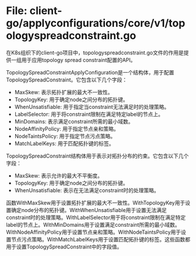 # File: client-go/applyconfigurations/core/v1/topologyspreadconstraint.go

在K8s组织下的client-go项目中，topologyspreadconstraint.go文件的作用是提供一组用于应用topology spread constraint配置的API。

TopologySpreadConstraintApplyConfiguration是一个结构体，用于配置TopologySpreadConstraint。它包含以下几个字段：
- MaxSkew: 表示拓扑扩展的最大不一致性。
- TopologyKey: 用于确定node之间分布的拓扑键。
- WhenUnsatisfiable: 用于指定当constraint无法满足时的处理策略。
- LabelSelector: 用于将constraint限制在满足特定label的节点上。
- MinDomains: 表示满足constraint所需的最小域数。
- NodeAffinityPolicy: 用于指定节点亲和策略。
- NodeTaintsPolicy: 用于指定节点污点策略。
- MatchLabelKeys: 用于匹配拓扑键的标签。

TopologySpreadConstraint结构体用于表示对拓扑分布的约束。它包含以下几个字段：
- MaxSkew: 表示允许的最大不平衡度。
- TopologyKey: 用于确定node之间分布的拓扑键。
- WhenUnsatisfiable: 表示在无法满足constraint时的处理策略。

函数WithMaxSkew用于设置拓扑扩展的最大不一致性。WithTopologyKey用于设置确定node分布的拓扑键。WithWhenUnsatisfiable用于设置无法满足constraint时的处理策略。WithLabelSelector用于将constraint限制在满足特定label的节点上。WithMinDomains用于设置满足constraint所需的最小域数。WithNodeAffinityPolicy用于设置节点亲和策略。WithNodeTaintsPolicy用于设置节点污点策略。WithMatchLabelKeys用于设置匹配拓扑键的标签。这些函数都用于设置TopologySpreadConstraint中的字段值。

